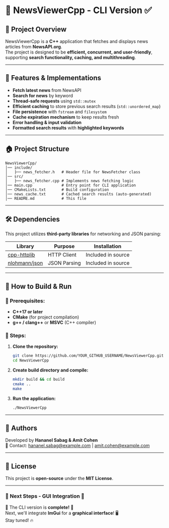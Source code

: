 # 📰 NewsViewerCpp - CLI Version ✅

## 📌 Project Overview

NewsViewerCpp is a **C++** application that fetches and displays news articles from **NewsAPI.org**.\
The project is designed to be **efficient, concurrent, and user-friendly**, supporting **search functionality, caching, and multithreading**.

---

## 🚀 Features & Implementations

- **Fetch latest news** from NewsAPI
- **Search for news** by keyword
- **Thread-safe requests** using `std::mutex`
- **Efficient caching** to store previous search results (`std::unordered_map`)
- **File persistence** with `fstream` and `filesystem`
- **Cache expiration mechanism** to keep results fresh
- **Error handling & input validation**
- **Formatted search results** with **highlighted keywords**

---

## 🏠 Project Structure

```
NewsViewerCpp/
│── include/
│   ├── news_fetcher.h   # Header file for NewsFetcher class
│── src/
│   ├── news_fetcher.cpp # Implements news fetching logic
│── main.cpp             # Entry point for CLI application
│── CMakeLists.txt       # Build configuration
│── news_cache.txt       # Cached search results (auto-generated)
│── README.md            # This file
```

---

## 🛠️ Dependencies

This project utilizes **third-party libraries** for networking and JSON parsing:

| Library                                               | Purpose      | Installation       |
| ----------------------------------------------------- | ------------ | ------------------ |
| [cpp-httplib](https://github.com/yhirose/cpp-httplib) | HTTP Client  | Included in source |
| [nlohmann/json](https://github.com/nlohmann/json)     | JSON Parsing | Included in source |

---

## 🔧 How to Build & Run

### 🔹 Prerequisites:

- **C++17 or later**
- **CMake** (for project compilation)
- **g++ / clang++** or **MSVC** (C++ compiler)

### 🔹 Steps:

1. **Clone the repository:**
   ```sh
   git clone https://github.com/YOUR_GITHUB_USERNAME/NewsViewerCpp.git
   cd NewsViewerCpp
   ```
2. **Create build directory and compile:**
   ```sh
   mkdir build && cd build
   cmake ..
   make
   ```
3. **Run the application:**
   ```sh
   ./NewsViewerCpp
   ```

---

## 📌 Authors

Developed by **Hananel Sabag & Amit Cohen**\
📧 Contact: [hananel.sabag@example.com](mailto\:hananel.sabag@example.com) | [amit.cohen@example.com](mailto\:amit.cohen@example.com)

---

## 💜 License

This project is **open-source** under the **MIT License**.

---

### 🎨 Next Steps - GUI Integration 🎨

🚀 The CLI version is **complete!** 🎉\
Next, we'll integrate **ImGui** for a **graphical interface**! 🖥️\
Stay tuned! 🔥

